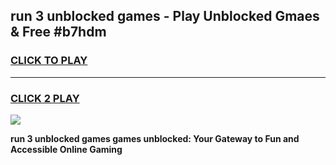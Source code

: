 
## run 3 unblocked games - Play Unblocked Gmaes & Free #b7hdm
<h3>
<a href="https://news.freeplayer.one?title=run_3_unblocked_games&ref=03M">CLICK TO PLAY</a></h3>
<hr>

<h3>
<a href="https://news.freeplayer.one?title=run_3_unblocked_games&ref=03M">CLICK 2 PLAY</a>
  
</h3>

<a href="https://news.freeplayer.one?title=run_3_unblocked_games&ref=03M"><img src="https://clearcache.store/games.png"></a>


**run 3 unblocked games games unblocked: Your Gateway to Fun and Accessible Online Gaming**
